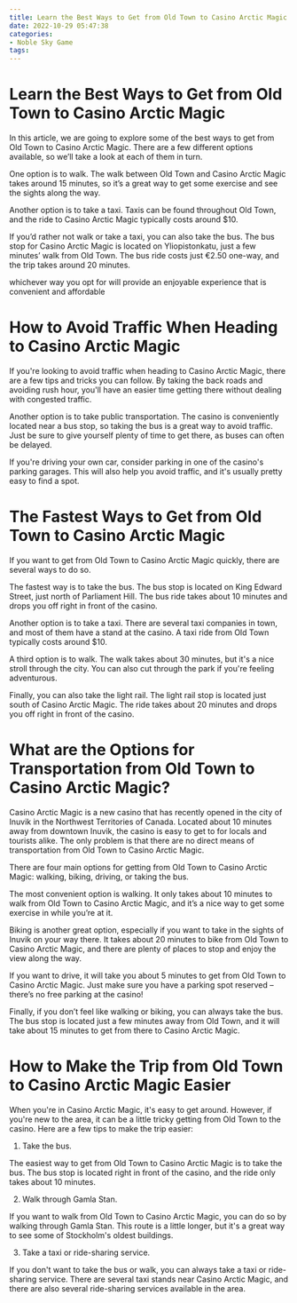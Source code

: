 ```yaml
---
title: Learn the Best Ways to Get from Old Town to Casino Arctic Magic 
date: 2022-10-29 05:47:38
categories:
- Noble Sky Game
tags:
---
```



# Learn the Best Ways to Get from Old Town to Casino Arctic Magic 

In this article, we are going to explore some of the best ways to get from Old Town to Casino Arctic Magic. There are a few different options available, so we’ll take a look at each of them in turn.

One option is to walk. The walk between Old Town and Casino Arctic Magic takes around 15 minutes, so it’s a great way to get some exercise and see the sights along the way.

Another option is to take a taxi. Taxis can be found throughout Old Town, and the ride to Casino Arctic Magic typically costs around $10.

If you’d rather not walk or take a taxi, you can also take the bus. The bus stop for Casino Arctic Magic is located on Yliopistonkatu, just a few minutes’ walk from Old Town. The bus ride costs just €2.50 one-way, and the trip takes around 20 minutes.

 whichever way you opt for will provide an enjoyable experience that is convenient and affordable

#  How to Avoid Traffic When Heading to Casino Arctic Magic 

If you're looking to avoid traffic when heading to Casino Arctic Magic, there are a few tips and tricks you can follow. By taking the back roads and avoiding rush hour, you'll have an easier time getting there without dealing with congested traffic.

Another option is to take public transportation. The casino is conveniently located near a bus stop, so taking the bus is a great way to avoid traffic. Just be sure to give yourself plenty of time to get there, as buses can often be delayed.

If you're driving your own car, consider parking in one of the casino's parking garages. This will also help you avoid traffic, and it's usually pretty easy to find a spot.

#  The Fastest Ways to Get from Old Town to Casino Arctic Magic 

If you want to get from Old Town to Casino Arctic Magic quickly, there are several ways to do so. 

The fastest way is to take the bus. The bus stop is located on King Edward Street, just north of Parliament Hill. The bus ride takes about 10 minutes and drops you off right in front of the casino. 

Another option is to take a taxi. There are several taxi companies in town, and most of them have a stand at the casino. A taxi ride from Old Town typically costs around $10. 

A third option is to walk. The walk takes about 30 minutes, but it's a nice stroll through the city. You can also cut through the park if you're feeling adventurous. 

Finally, you can also take the light rail. The light rail stop is located just south of Casino Arctic Magic. The ride takes about 20 minutes and drops you off right in front of the casino.

#  What are the Options for Transportation from Old Town to Casino Arctic Magic? 

Casino Arctic Magic is a new casino that has recently opened in the city of Inuvik in the Northwest Territories of Canada. Located about 10 minutes away from downtown Inuvik, the casino is easy to get to for locals and tourists alike. The only problem is that there are no direct means of transportation from Old Town to Casino Arctic Magic. 

There are four main options for getting from Old Town to Casino Arctic Magic: walking, biking, driving, or taking the bus. 

The most convenient option is walking. It only takes about 10 minutes to walk from Old Town to Casino Arctic Magic, and it’s a nice way to get some exercise in while you’re at it. 

Biking is another great option, especially if you want to take in the sights of Inuvik on your way there. It takes about 20 minutes to bike from Old Town to Casino Arctic Magic, and there are plenty of places to stop and enjoy the view along the way. 

If you want to drive, it will take you about 5 minutes to get from Old Town to Casino Arctic Magic. Just make sure you have a parking spot reserved – there’s no free parking at the casino! 

Finally, if you don’t feel like walking or biking, you can always take the bus. The bus stop is located just a few minutes away from Old Town, and it will take about 15 minutes to get from there to Casino Arctic Magic.

#  How to Make the Trip from Old Town to Casino Arctic Magic Easier

When you're in Casino Arctic Magic, it's easy to get around. However, if you're new to the area, it can be a little tricky getting from Old Town to the casino. Here are a few tips to make the trip easier:

1. Take the bus.

The easiest way to get from Old Town to Casino Arctic Magic is to take the bus. The bus stop is located right in front of the casino, and the ride only takes about 10 minutes.

2. Walk through Gamla Stan.

If you want to walk from Old Town to Casino Arctic Magic, you can do so by walking through Gamla Stan. This route is a little longer, but it's a great way to see some of Stockholm's oldest buildings.

3. Take a taxi or ride-sharing service.

If you don't want to take the bus or walk, you can always take a taxi or ride-sharing service. There are several taxi stands near Casino Arctic Magic, and there are also several ride-sharing services available in the area.